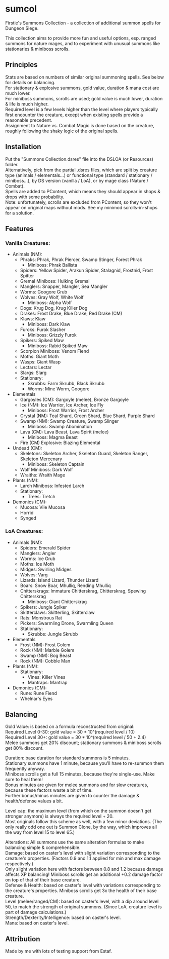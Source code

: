 # sumcol
Firstie's Summons Collection - a collection of additional summon spells for Dungeon Siege.

This collection aims to provide more fun and useful options, esp. ranged summons for nature mages, and to experiment with unusual summons like stationaries & miniboss scrolls.

## Principles
Stats are based on numbers of similar original summoning spells. See below for details on balancing.\
For stationary & explosive summons, gold value, duration & mana cost are much lower.\
For miniboss summons, scrolls are used; gold value is much lower, duration & life is much higher.\
Required level is a few levels higher than the level where players typically first encounter the creature, except when existing spells provide a reasonable precedent.\
Assignment to Nature vs. Combat Magic is done based on the creature, roughly following the shaky logic of the original spells.

## Installation
Put the "Summons Collection.dsres" file into the DSLOA (or Resources) folder.\
Alternatively, pick from the partial .dsres files, which are split by creature type (animals / elementals...) or functional type (standard / stationary / miniboss...), by DS version (vanilla / LoA), or by mage class (Nature / Combat).\
Spells are added to PContent, which means they should appear in shops & drops with some probability.\
Note: unfortunately, scrolls are excluded from PContent, so they won't appear on original maps without mods. See my minimod scrolls-in-shops for a solution.

## Features

### Vanilla Creatures:
- Animals (NM):
  - Phraks: Phrak, Phrak Piercer, Swamp Stinger, Forest Phrak
    - Miniboss: Phrak Ballista
  - Spiders: Yellow Spider, Arakun Spider, Stalagnid, Frostnid, Frost Spitter
  - Gremal Miniboss: Hulking Gremal
  - Manglers: Snapper, Mangler, Sea Mangler
  - Worms: Googore Grub
  - Wolves: Gray Wolf, White Wolf
    - Miniboss: Alpha Wolf
  - Dogs: Krug Dog, Krug Killer Dog
  - Drakes: Frost Drake, Blue Drake, Red Drake (CM)
  - Klaws: Klaw
    - Miniboss: Dark Klaw
  - Furoks: Furok Slasher
    - Miniboss: Grizzly Furok
  - Spikers: Spiked Maw
    - Miniboss: Rabid Spiked Maw
  - Scorpion Miniboss: Venom Fiend
  - Moths: Giant Moth
  - Wasps: Giant Wasp
  - Lectars: Lectar
  - Slargs: Slarg
  - Stationary:
    - Skrubbs: Farm Skrubb, Black Skrubb
    - Worms: Mine Worm, Googore
- Elementals
  - Gargoyles (CM): Gargoyle (melee), Bronze Gargoyle
  - Ice (NM): Ice Warrior, Ice Archer, Ice Fly
    - Miniboss: Frost Warrior, Frost Archer
  - Crystal (NM): Teal Shard, Green Shard, Blue Shard, Purple Shard
  - Swamp (NM): Swamp Creature, Swamp Slinger
    - Miniboss: Swamp Abomination
  - Lava (CM): Lava Beast, Lava Spirit (melee)
    - Miniboss: Magma Beast
  - Fire (CM) Explosive: Blazing Elemental
- Undead (CM):
  - Skeletons: Skeleton Archer, Skeleton Guard, Skeleton Ranger, Skeleton Mercenary
    - Miniboss: Skeleton Captain
  - Wolf Miniboss: Dark Wolf
  - Wraiths: Wraith Mage
- Plants (NM):
  - Larch Miniboss: Infested Larch
  - Stationary:
    - Trees: Tretch
- Demonics (CM):
  - Mucosa: Vile Mucosa
  - Horrid
  - Synged

### LoA Creatures:
- Animals (NM):
  - Spiders: Emerald Spider
  - Manglers: Angler
  - Worms: Ice Grub
  - Moths: Ice Moth
  - Midges: Swirling Midges
  - Wolves: Varg
  - Lizards: Island Lizard, Thunder Lizard
  - Boars: Snow Boar, Mhulliq, Rending Mhulliq
  - Chitterskrags: Immature Chitterskrag, Chitterskrag, Spewing Chitterskrag
    - Miniboss: Giant Chitterskrag
  - Spikers: Jungle Spiker
  - Skitterclaws: Skitterling, Skitterclaw
  - Rats: Monstrous Rat
  - Pickers: Swarmling Drone, Swarmling Queen
  - Stationary:
    - Skrubbs: Jungle Skrubb
- Elementals
  - Frost (NM): Frost Golem
  - Rock (NM): Marble Golem
  - Swamp (NM): Bog Beast
  - Rock (NM): Cobble Man
- Plants (NM):
  - Stationary:
    - Vines: Killer Vines
    - Mantraps: Mantrap
- Demonics (CM):
  - Rune: Rune Fiend
  - Whelnar's Eyes

## Balancing

Gold Value: is based on a formula reconstructed from original:\
Required Level 0-30: gold value = 30 * 10^(required level / 10)\
Required Level 30+:  gold value = 30 * 10^(required level / 50 + 2.4)\
Melee summons get 20% discount; stationary summons & miniboss scrolls get 80% discount.

Duration: base duration for standard summons is 5 minutes.\
Stationary summons have 1 minute, because you'll have to re-summon them frequently anyway.\
Miniboss scrolls get a full 15 minutes, because they're single-use. Make sure to heal them!\
Bonus minutes are given for melee summons and for slow creatures, because these factors waste a bit of time.\
Further bonus/minus minutes are given to counter the damage & health/defense values a bit.

Level cap: the maximum level (from which on the summon doesn't get stronger anymore) is always the required level + 20.\
Most originals follow this scheme as well, with a few minor deviations. (The only really odd one out is Summon Clone, by the way, which improves all the way from level 15 to level 65.)

Alterations: All summons use the same alteration formulas to make balancing simple & comprehensible.\
Damage: based on caster's level with slight variation corresponding to the creature's properties. (Factors 0.9 and 1.1 applied for min and max damage respectively.)\
Only slight variation here with factors between 0.8 and 1.2 because damage affects XP balancing! Miniboss scrolls get an additional +0.2 damage factor on top of that of their base creature.\
Defense & Health: based on caster's level with variations corresponding to the creature's properties. Miniboss scrolls get 3x the health of their base creature.\
Level (melee/ranged/CM): based on caster's level, with a dip around level 50, to match the strength of original summons. (Since LoA, creature level is part of damage calculations.)\
Strength/Dexterity/Intelligence: based on caster's level.\
Mana: based on caster's level.

## Attribution

Made by me with lots of testing support from Estaf.
